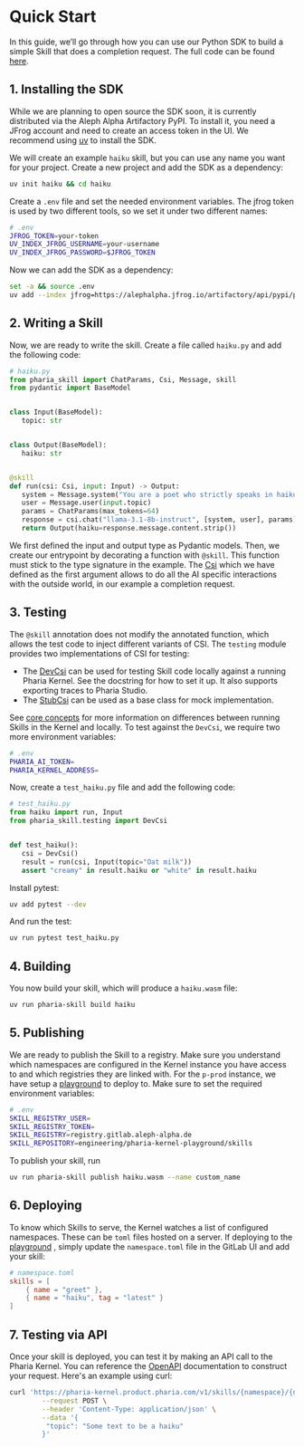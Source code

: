 # Quick Start

In this guide, we’ll go through how you can use our Python SDK to build a simple Skill that does a completion request.
The full code can be found [here](https://github.com/Aleph-Alpha/haiku-skill-python/tree/main).

## 1. Installing the SDK

While we are planning to open source the SDK soon, it is currently distributed via the Aleph Alpha Artifactory PyPI.
To install it, you need a JFrog account and need to create an access token in the UI.
We recommend using [uv](https://docs.astral.sh/uv/) to install the SDK.

We will create an example `haiku` skill, but you can use any name you want for your project.
Create a new project and add the SDK as a dependency:

```sh
uv init haiku && cd haiku
```

Create a `.env` file and set the needed environment variables. The jfrog token is used by two different tools,
so we set it under two different names:

```sh
# .env
JFROG_TOKEN=your-token
UV_INDEX_JFROG_USERNAME=your-username
UV_INDEX_JFROG_PASSWORD=$JFROG_TOKEN
```

Now we can add the SDK as a dependency:

```sh
set -a && source .env
uv add --index jfrog=https://alephalpha.jfrog.io/artifactory/api/pypi/python/simple pharia-kernel-sdk-py
```

## 2. Writing a Skill

Now, we are ready to write the skill. Create a file called `haiku.py` and add the following code:

```python
# haiku.py
from pharia_skill import ChatParams, Csi, Message, skill
from pydantic import BaseModel


class Input(BaseModel):
   topic: str


class Output(BaseModel):
   haiku: str


@skill
def run(csi: Csi, input: Input) -> Output:
   system = Message.system("You are a poet who strictly speaks in haikus.")
   user = Message.user(input.topic)
   params = ChatParams(max_tokens=64)
   response = csi.chat("llama-3.1-8b-instruct", [system, user], params)
   return Output(haiku=response.message.content.strip())
```

We first defined the input and output type as Pydantic models. Then, we create our entrypoint by decorating a function with `@skill`.
This function must stick to the type signature in the example. The [Csi](core_concepts.md#csi) which we have defined as the first argument
allows to do all the AI specific interactions with the outside world, in our example a completion request.

## 3. Testing

The `@skill` annotation does not modify the annotated function, which allows the test code to inject different variants of CSI.
The `testing` module provides two implementations of CSI for testing:

- The [DevCsi](references.rst#pharia_skill.testing.DevCsi) can be used for testing Skill code locally against a running Pharia Kernel. See the docstring for how to set it up. It also supports exporting traces to Pharia Studio.
- The [StubCsi](references.rst#pharia_skill.testing.StubCsi) can be used as a base class for mock implementation.

See [core concepts](core_concepts.md#testing) for more information on differences between running Skills in the Kernel and locally.
To test against the `DevCsi`, we require two more environment variables:

```sh
# .env
PHARIA_AI_TOKEN=
PHARIA_KERNEL_ADDRESS=
```

Now, create a `test_haiku.py` file and add the following code:

```python
# test_haiku.py
from haiku import run, Input
from pharia_skill.testing import DevCsi


def test_haiku():
   csi = DevCsi()
   result = run(csi, Input(topic="Oat milk"))
   assert "creamy" in result.haiku or "white" in result.haiku
```

Install pytest:

```sh
uv add pytest --dev
```

And run the test:

```sh
uv run pytest test_haiku.py
```

## 4. Building

You now build your skill, which will produce a `haiku.wasm` file:

```sh
uv run pharia-skill build haiku
```

## 5. Publishing

We are ready to publish the Skill to a registry.
Make sure you understand which namespaces are configured in the Kernel instance you have access to and which registries they are linked with.
For the `p-prod` instance, we have setup a [playground](https://gitlab.aleph-alpha.de/engineering/pharia-kernel-playground) to deploy to.
Make sure to set the required environment variables:

```sh
# .env
SKILL_REGISTRY_USER=
SKILL_REGISTRY_TOKEN=
SKILL_REGISTRY=registry.gitlab.aleph-alpha.de
SKILL_REPOSITORY=engineering/pharia-kernel-playground/skills
```

To publish your skill, run

```sh
uv run pharia-skill publish haiku.wasm --name custom_name
```

## 6. Deploying

To know which Skills to serve, the Kernel watches a list of configured namespaces. These can be `toml` files hosted on a server.
If deploying to the [playground](https://gitlab.aleph-alpha.de/engineering/pharia-kernel-playground) , simply update the `namespace.toml` file
in the GitLab UI and add your skill:

```toml
# namespace.toml
skills = [
    { name = "greet" },
    { name = "haiku", tag = "latest" }
]
```

## 7. Testing via API

Once your skill is deployed, you can test it by making an API call to the Pharia Kernel. You can reference the [OpenAPI](https://pharia-kernel.product.pharia.com/api-docs) documentation to construct your request.
Here's an example using curl:

```sh
curl 'https://pharia-kernel.product.pharia.com/v1/skills/{namespace}/{name}/run' \
  		--request POST \
  		--header 'Content-Type: application/json' \
  		--data '{
 		 "topic": "Some text to be a haiku"
		}'
```
